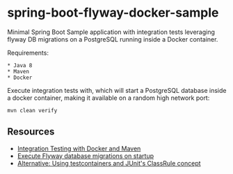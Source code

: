 # spring-boot-flyway-docker-sample

Minimal Spring Boot Sample application with integration tests leveraging flyway DB migrations on a PostgreSQL running inside a Docker container.

Requirements:

    * Java 8
    * Maven
    * Docker

Execute integration tests with, which will start a PostgreSQL database inside a docker container,
making it available on a random high network port:

    mvn clean verify



## Resources

  * [Integration Testing with Docker and Maven](http://info.michael-simons.eu/2016/08/25/integration-testing-with-docker-and-maven/)
  * [Execute Flyway database migrations on startup](https://docs.spring.io/spring-boot/docs/current/reference/html/howto-database-initialization.html#howto-execute-flyway-database-migrations-on-startup)
  * [Alternative: Using testcontainers and JUnit's ClassRule concept](https://github.com/testcontainers/testcontainers-java-examples/blob/master/spring-boot/src/test/java/com/example/AbstractIntegrationTest.java)
